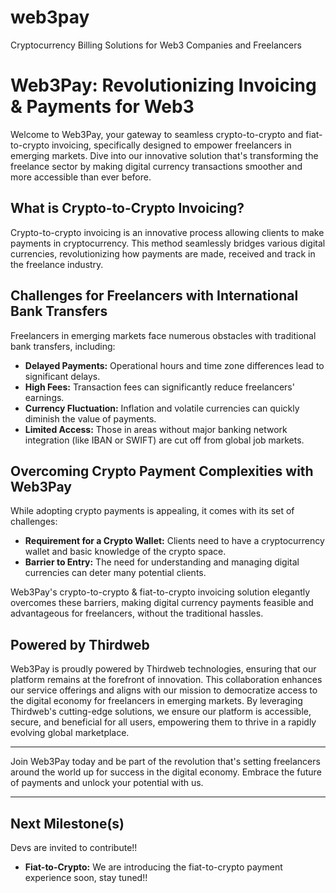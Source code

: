# web3pay
 Cryptocurrency Billing Solutions for Web3 Companies and Freelancers

# Web3Pay: Revolutionizing Invoicing & Payments for Web3

Welcome to Web3Pay, your gateway to seamless crypto-to-crypto and fiat-to-crypto invoicing, specifically designed to empower freelancers in emerging markets. Dive into our innovative solution that's transforming the freelance sector by making digital currency transactions smoother and more accessible than ever before.

## What is Crypto-to-Crypto Invoicing?

Crypto-to-crypto invoicing is an innovative process allowing clients to make payments in cryptocurrency. This method seamlessly bridges various digital currencies, revolutionizing how payments are made, received and track in the freelance industry.

## Challenges for Freelancers with International Bank Transfers

Freelancers in emerging markets face numerous obstacles with traditional bank transfers, including:

- **Delayed Payments:** Operational hours and time zone differences lead to significant delays.
- **High Fees:** Transaction fees can significantly reduce freelancers' earnings.
- **Currency Fluctuation:** Inflation and volatile currencies can quickly diminish the value of payments.
- **Limited Access:** Those in areas without major banking network integration (like IBAN or SWIFT) are cut off from global job markets.

## Overcoming Crypto Payment Complexities with Web3Pay

While adopting crypto payments is appealing, it comes with its set of challenges:

- **Requirement for a Crypto Wallet:** Clients need to have a cryptocurrency wallet and basic knowledge of the crypto space.
- **Barrier to Entry:** The need for understanding and managing digital currencies can deter many potential clients.

Web3Pay's crypto-to-crypto & fiat-to-crypto invoicing solution elegantly overcomes these barriers, making digital currency payments feasible and advantageous for freelancers, without the traditional hassles.

## Powered by Thirdweb

Web3Pay is proudly powered by Thirdweb technologies, ensuring that our platform remains at the forefront of innovation. This collaboration enhances our service offerings and aligns with our mission to democratize access to the digital economy for freelancers in emerging markets. By leveraging Thirdweb's cutting-edge solutions, we ensure our platform is accessible, secure, and beneficial for all users, empowering them to thrive in a rapidly evolving global marketplace.

---

Join Web3Pay today and be part of the revolution that's setting freelancers around the world up for success in the digital economy. Embrace the future of payments and unlock your potential with us.

---

## Next Milestone(s)

Devs are invited to contribute!!

- **Fiat-to-Crypto:** We are introducing the fiat-to-crypto payment experience soon, stay tuned!!
